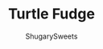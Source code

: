 ---
layout: ../../layouts/MarkdownPostLayout.astro
title: Turtle Fudge
author: ShugarySweets
pubDate: 2019-01-15
description: "Turtle Fudge is a homemade candy with rich chocolate, caramel swirls and nuts. Pure decadence in every bite! So easy to make, and perfect for the holidays too!"
image_url: https://www.shugarysweets.com/wp-content/uploads/2016/12/turtle-fudge-facebook.jpg
tags: ["Candy","American"]
calories: 82
protein: 1
carbohydrates: 12
fats: 4
fiber: 0
ingredients: ["4 cups granulated sugar","1 cup milk","1 cup unsalted butter","25 marshmallows","1 package (11.5 ounces) milk chocolate chips","1 package (12 ounces) semisweet chocolate chips","2 ounces unsweetened chocolate","1 teaspoon pure vanilla extract","1 package (11 ounce) caramel bits, or about 2 cups caramels","2 tablespoons heavy cream","2 1/2 cups pecan halves, chopped"]
serves: 120
time: "3 hours 27 minutes"
prepTime: "15 minutes"
instructions: ["In a large saucepan, combine sugar, milk, and butter.","Bring to a boil over medium high heat, stirring constantly.","Once boiling, keep at a rolling boil for two full minutes (still stirring).","For this next step, I use a stand mixer with whisk attachment, but a hand mixer would work too.","In a large bowl, combine marshmallows and chocolates, and vanilla extract.","Pour hot mixture over these ingredients and blend until smooth. I turn my mixer on medium speed and allow it to blend for about 2-3 minutes, scraping down the sides of the bowl several times.","While this is mixing, place your caramel and heavy cream in a microwave safe bowl and heat for 1-2 minutes, stirring every 30 seconds until melted and smooth. Set aside.","Once the chocolate fudge mixture is smooth, and all the marshmallows are melted, fold in the pecan halves. Pour the fudge mixture into a parchment paper lined 15inch x 10inch x 1inch baking sheet. Drizzle with hot caramel, using a knife to swirl it into the fudge.","Refrigerate for 3 hours, or overnight.","Cut into small bites and enjoy, or keep in large pieces in a ziploc bag (uncut) for up to two weeks!"]
nutrition: ["82 calories","12 grams carbohydrates","5 milligrams cholesterol","4 grams fat","0 grams fiber","1 grams protein","2 grams saturated fat","12 milligrams sodium","11 grams sugar","0 grams trans fat","2 grams unsaturated fat"]
---